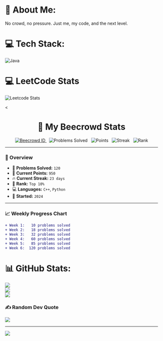 # 💫 About Me:
No crowd, no pressure. Just me, my code, and the next level.<br>


# 💻 Tech Stack:
![Java](https://img.shields.io/badge/java-%23ED8B00.svg?style=for-the-badge&logo=openjdk&logoColor=white)
# 💻 LeetCode Stats
![Leetcode Stats](https://leetcard.jacoblin.cool/AlgoPilot?theme=forest)

<<h1 align="center">🚀 My Beecrowd Stats</h1>

<p align="center">
  <a href="https://www.beecrowd.com.br/judge/en/profile/1153590">
    <img src="https://img.shields.io/badge/Beecrowd%20ID-1153590-blueviolet?style=for-the-badge&logo=codeforces&logoColor=white&labelColor=2d2d2d" alt="Beecrowd ID">
  </a>
  &nbsp;
  <img src="https://img.shields.io/badge/Problems%20Solved-120-success?style=for-the-badge&logo=leetcode&logoColor=white&labelColor=2d2d2d" alt="Problems Solved">
  &nbsp;
  <img src="https://img.shields.io/badge/Points-950%20pts-yellow?style=for-the-badge&logo=star&logoColor=white&labelColor=2d2d2d" alt="Points">
  &nbsp;
  <img src="https://img.shields.io/badge/Streak-23%20Days-orange?style=for-the-badge&logo=fire&logoColor=white&labelColor=2d2d2d" alt="Streak">
  &nbsp;
  <img src="https://img.shields.io/badge/Rank-Top%2010%25-cyan?style=for-the-badge&logo=ranking&logoColor=white&labelColor=2d2d2d" alt="Rank">
</p>

---

### 🧠 Overview

- 🧩 **Problems Solved:** `120`
- 🌟 **Current Points:** `950`
- 🔥 **Current Streak:** `23 days`
- 🧮 **Rank:** `Top 10%`
- 💻 **Languages:** `C++`, `Python`
- 📅 **Started:** `2024`

---

### 📈 Weekly Progress Chart

```diff
+ Week 1:   10 problems solved
+ Week 2:   18 problems solved
+ Week 3:   32 problems solved
+ Week 4:   60 problems solved
+ Week 5:   85 problems solved
+ Week 6:  120 problems solved
```

# 📊 GitHub Stats:
![](https://github-readme-stats.vercel.app/api?username=Algo-Pilot&theme=dark&hide_border=false&include_all_commits=false&count_private=false)<br/>
![](https://nirzak-streak-stats.vercel.app/?user=Algo-Pilot&theme=dark&hide_border=false)<br/>
![](https://github-readme-stats.vercel.app/api/top-langs/?username=Algo-Pilot&theme=dark&hide_border=false&include_all_commits=false&count_private=false&layout=compact)

### ✍️ Random Dev Quote
![](https://quotes-github-readme.vercel.app/api?type=horizontal&theme=radical)

---
[![](https://visitcount.itsvg.in/api?id=Algo-Pilot&icon=0&color=0)](https://visitcount.itsvg.in)

<!-- Proudly created with GPRM ( https://gprm.itsvg.in ) -->
